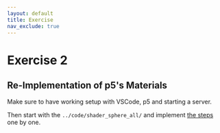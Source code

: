 ```yaml
---
layout: default
title: Exercise
nav_exclude: true
---
```



# Exercise 2

## Re-Implementation of p5's Materials

Make sure to have working setup with VSCode, p5 and starting a server.

Then start with the `../code/shader_sphere_all/` and implement [the steps](../code/shader_sphere_all/shader_sphere_all_steps.md) one by one.

